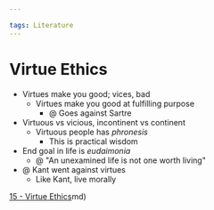 ```yaml
---

tags: Literature 
---
```


# Virtue Ethics

- Virtues make you good; vices, bad
	- Virtues make you good at fulfilling purpose
		- @ Goes against Sartre
- Virtuous vs vicious, incontinent vs continent
	- Virtuous people has *phronesis*
		- This is practical wisdom
- End goal in life is *eudaimonia*
	- @ "An unexamined life is not one worth living"
- @ Kant went against virtues
	- Like Kant, live morally

[15 - Virtue Ethics](15%20-%20Virtue%20Ethics.md)md)